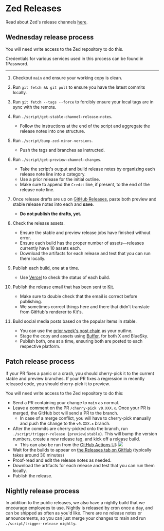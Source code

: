 # Zed Releases

Read about Zed's release channels [here](https://zed.dev/faq#what-are-the-release-channels).

## Wednesday release process

You will need write access to the Zed repository to do this.

Credentials for various services used in this process can be found in 1Password.

---

1. Checkout `main` and ensure your working copy is clean.

1. Run `git fetch && git pull` to ensure you have the latest commits locally.

1. Run `git fetch --tags --force` to forcibly ensure your local tags are in sync with the remote.

1. Run `./script/get-stable-channel-release-notes`.

   - Follow the instructions at the end of the script and aggregate the release notes into one structure.

1. Run `./script/bump-zed-minor-versions`.

   - Push the tags and branches as instructed.

1. Run `./script/get-preview-channel-changes`.

   - Take the script's output and build release notes by organizing each release note line into a category.
   - Use a prior release for the initial outline.
   - Make sure to append the `Credit` line, if present, to the end of the release note line.

1. Once release drafts are up on [GitHub Releases](https://github.com/zed-industries/zed/releases), paste both preview and stable release notes into each and **save**.

   - **Do not publish the drafts, yet.**

1. Check the release assets.

   - Ensure the stable and preview release jobs have finished without error.
   - Ensure each build has the proper number of assets—releases currently have 10 assets each.
   - Download the artifacts for each release and test that you can run them locally.

1. Publish each build, one at a time.

   - Use [Vercel](https://vercel.com/zed-industries/zed-dev) to check the status of each build.

1. Publish the release email that has been sent to [Kit](https://kit.com).

   - Make sure to double check that the email is correct before publishing.
   - We sometimes correct things here and there that didn't translate from GitHub's renderer to Kit's.

1. Build social media posts based on the popular items in stable.

   - You can use the [prior week's post chain](https://zed.dev/channel/tweets-23331) as your outline.
   - Stage the copy and assets using [Buffer](https://buffer.com), for both X and BlueSky.
   - Publish both, one at a time, ensuring both are posted to each respective platform.

## Patch release process

If your PR fixes a panic or a crash, you should cherry-pick it to the current stable and preview branches. If your PR fixes a regression in recently released code, you should cherry-pick it to preview.

You will need write access to the Zed repository to do this:

- Send a PR containing your change to `main` as normal.
- Leave a comment on the PR `/cherry-pick v0.XXX.x`. Once your PR is merged, the GitHub bot will send a PR to the branch.
  - In case of a merge conflict, you will have to cherry-pick manually and push the change to the `v0.XXX.x` branch.
- After the commits are cherry-picked onto the branch, run `./script/trigger-release {preview|stable}`. This will bump the version numbers, create a new release tag, and kick off a release build.
  - This can also be run from the [GitHub Actions UI](https://github.com/zed-industries/zed/actions/workflows/bump_patch_version.yml):
    ![](https://github.com/zed-industries/zed/assets/1486634/9e31ae95-09e1-4c7f-9591-944f4f5b63ea)
- Wait for the builds to appear on [the Releases tab on GitHub](https://github.com/zed-industries/zed/releases) (typically takes around 30 minutes)
- Proof-read and edit the release notes as needed.
- Download the artifacts for each release and test that you can run them locally.
- Publish the release.

## Nightly release process

In addition to the public releases, we also have a nightly build that we encourage employees to use.
Nightly is released by cron once a day, and can be shipped as often as you'd like. There are no release notes or announcements, so you can just merge your changes to main and run `./script/trigger-release nightly`.
